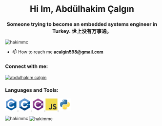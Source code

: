 <h1 align="center">Hi Im, Abdülhakim Çalgın</h1>
<h3 align="center">Someone trying to become an embedded systems engineer in Turkey. 世上没有万事通。</h3>

<p align="left"> <img src="https://komarev.com/ghpvc/?username=hakimmc&label=Profile%20views&color=0e75b6&style=flat" alt="hakimmc" /> </p>

- 📫 How to reach me **acalgin598@gmail.com**

<h3 align="left">Connect with me:</h3>
<p align="left">
<a href="https://www.linkedin.com/in/abdulhakim-calgin/" target="blank"><img align="center" src="https://raw.githubusercontent.com/rahuldkjain/github-profile-readme-generator/master/src/images/icons/Social/linked-in-alt.svg" alt="abdulhakim calgin" height="30" width="40" /></a>
</p>

<h3 align="left">Languages and Tools:</h3>
<p align="left"> <a href="https://www.cprogramming.com/" target="_blank" rel="noreferrer"> <img src="https://raw.githubusercontent.com/devicons/devicon/master/icons/c/c-original.svg" alt="c" width="40" height="40"/> </a> <a href="https://www.w3schools.com/cpp/" target="_blank" rel="noreferrer"> <img src="https://raw.githubusercontent.com/devicons/devicon/master/icons/cplusplus/cplusplus-original.svg" alt="cplusplus" width="40" height="40"/> </a> <a href="https://www.w3schools.com/cs/" target="_blank" rel="noreferrer"> <img src="https://raw.githubusercontent.com/devicons/devicon/master/icons/csharp/csharp-original.svg" alt="csharp" width="40" height="40"/> </a> <a href="https://developer.mozilla.org/en-US/docs/Web/JavaScript" target="_blank" rel="noreferrer"> <img src="https://raw.githubusercontent.com/devicons/devicon/master/icons/javascript/javascript-original.svg" alt="javascript" width="40" height="40"/> </a> <a href="https://www.python.org" target="_blank" rel="noreferrer"> <img src="https://raw.githubusercontent.com/devicons/devicon/master/icons/python/python-original.svg" alt="python" width="40" height="40"/> </a> </p>

<p><img align="left" src="https://github-readme-stats.vercel.app/api/top-langs?username=hakimmc&show_icons=true&locale=en&layout=compact" alt="hakimmc" /></p>

<p>&nbsp;<img align="center" src="https://github-readme-stats.vercel.app/api?username=hakimmc&show_icons=true&locale=en" alt="hakimmc" /></p>
